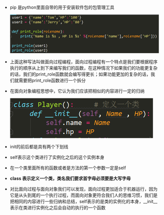 - pip 是python里面自带的用于安装软件包的包管理工具

  ![1564457992231](assets/1564457992231.png)

- 上面这种写法叫做面向过程编程，面向过程编程有一个特点是我们要根据程序执行的顺序从上到下来编写我们的函数，在这种情况下如果我们的功能更复杂的话，我们的print_role函数就会编写得更长；如果功能更加的复杂的话，我们就需要把print_role函数进行一个拆分

- 在面向对象编程思想中，它认为我们应该把相似的内容进行一定的归纳

  ![1564472892159](assets/1564472892159.png)

- init的前后都是具有两个下划线
- self表示这个类进行了实例化之后的这个实例本身
- 在一个类里面所有的函数或者是方法的第一个参数一定是self
- **class 表示定义一个类，类名我们要求首字母必须要是大写字母**
- 对比面向过程与面向对象我们可以发现，面向过程更加适合于机器运行，因为它是从头到尾的一个执行过程，而面向对象更符合我们人的思维习惯，我们是把相同的内容进行一些归纳和总结，self表示的是类的实例化的本身，__init__表示在类进行实例化之后会自动的执行的一个函数


